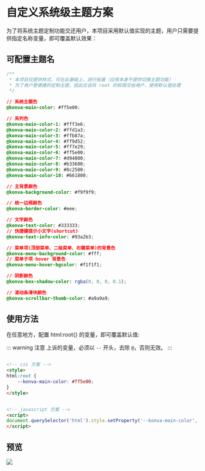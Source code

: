 # 自定义系统级主题方案

为了将系统主题定制功能交还用户，本项目采用默认值实现的主题，用户只需要提供指定名称变量，即可覆盖默认效果：

## 可配置主题名

```css
/** 
 * 本项目仅提供样式，可在此基础上，进行拓展（应用本身不提供切换主题功能） 
 * 为了用户更便捷的定制主题，因此应该将 root 的权限交给用户，使用默认值处理
 */

// 系统主题色
@konva-main-color: #ff5e00;

// 系列色
@konva-main-color-1: #fff3e6;
@konva-main-color-2: #ffd1a3;
@konva-main-color-3: #ffb87a;
@konva-main-color-4: #ff9d52;
@konva-main-color-5: #ff7e29;
@konva-main-color-6: #ff5e00;
@konva-main-color-7: #d94800;
@konva-main-color-8: #b33600;
@konva-main-color-9: #8c2500;
@konva-main-color-10: #661800;

// 主背景颜色
@konva-background-color: #f9f9f9;

// 统一边框颜色
@konva-border-color: #eee;

// 文字颜色
@konva-text-color: #333333;
// 快捷键提示小文字(shortcut)
@konva-text-info-color: #93a2b3;

// 菜单项(顶部菜单、二级菜单、右键菜单)的背景色
@konva-menu-background-color: #fff;
// 菜单子项 hover 背景色
@konva-menu-hover-bgcolor: #f1f1f1;

// 阴影颜色
@konva-box-shadow-color: rgba(0, 0, 0, 0.1);

// 滚动条滑块颜色
@konva-scrollbar-thumb-color: #a9a9a9;
```

## 使用方法

在任意地方，配置 html:root{} 的变量，即可覆盖默认值:

::: warning 注意
上诉的变量，必须以 `--` 开头，去除 `@`，否则无效。
:::


```html

<!-- css 方案 -->
<style>
html:root {
    --konva-main-color: #ff5e00;
}
</style>


<!-- javascript 方案 -->
<script>
document.querySelector('html').style.setProperty('--konva-main-color', '#ff5e00');
</script>
```

## 预览
<img src='/unipptx-root-theme.png' />